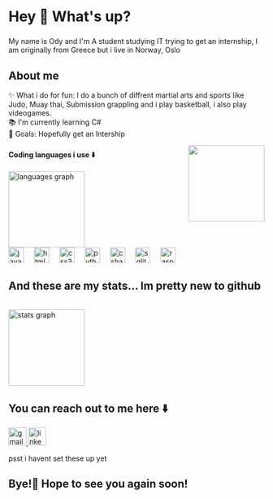 <h1 align="left">Hey 👋 What's up?</h1>

###

<p align="left">My name is Ody and I'm A student studying IT trying to get an internship, I am originally from Greece but i live in Norway, Oslo</p>


<h2 align="left">About me</h2>

<p align="left">✨ What i do for fun: I do a bunch of diffrent martial arts and sports like Judo, Muay thai, Submission grappling and i play basketball, 
                  i also play videogames.<br>📚 I'm currently learning C# <br>🎯 Goals: Hopefully get an Intership<br></p>
<img align="right" height="150" src="https://steamuserimages-a.akamaihd.net/ugc/930436490141741511/2F8FCCFBA3A41009725F13C33E9D028E3EF61FE9/?imw=450&impolicy=Letterbox"  />

###
<h4 align="left">Coding languages i use ⬇️</h4>
<img src="https://github-readme-stats.vercel.app/api/top-langs?username=Odyi&locale=en&hide_title=false&layout=compact&card_width=320&langs_count=5&theme=dracula&hide_border=false" height="150" alt="languages graph"  />
</div>


<div align="left">
  <img src="https://cdn.jsdelivr.net/gh/devicons/devicon/icons/javascript/javascript-original.svg" height="30" alt="javascript logo"  />
  <img width="12" />
  <img src="https://cdn.jsdelivr.net/gh/devicons/devicon/icons/html5/html5-original.svg" height="30" alt="html5 logo"  />
  <img width="12" />
  <img src="https://cdn.jsdelivr.net/gh/devicons/devicon/icons/css3/css3-original.svg" height="30" alt="css3 logo"  />
  <img width="12" />
  <img src="https://cdn.jsdelivr.net/gh/devicons/devicon/icons/python/python-original.svg" height="30" alt="python logo"  />
  <img width="12" />
  <img src="https://cdn.jsdelivr.net/gh/devicons/devicon/icons/csharp/csharp-original.svg" height="30" alt="csharp logo"  />
  <img width="12" />
  <img src="https://cdn.jsdelivr.net/gh/devicons/devicon/icons/sqlite/sqlite-original.svg" height="30" alt="sqlite logo"  />
  <img width="12" />
  <img src="https://cdn.jsdelivr.net/gh/devicons/devicon/icons/raspberrypi/raspberrypi-original.svg" height="30" alt="raspberrypi logo"  />
</div>

<h2>And these are my stats... Im pretty new to github</h2>
<br>
 <img src="https://github-readme-stats.vercel.app/api?username=Odyi&hide_title=false&hide_rank=false&show_icons=true&include_all_commits=true&count_private=true&disable_animations=false&theme=dracula&locale=en&hide_border=false" height="150" alt="stats graph"  />


<h2>You can reach out to me here ⬇️</h2>

<div align="left">
  <a href="mailto:odysseas.gaki@gmail.com">
    <img src="https://img.shields.io/static/v1?message=Gmail&logo=gmail&label=&color=D14836&logoColor=white&labelColor=&style=for-the-badge" height="35" alt="gmail logo" />
  </a>
  <a href="https://www.linkedin.com/in/your-profile" target="_blank">
    <img src="https://img.shields.io/static/v1?message=LinkedIn&logo=linkedin&label=&color=0077B5&logoColor=white&labelColor=&style=for-the-badge" height="35" alt="linkedin logo" />
  </a>
</div>

<p>psst i havent set these up yet</p>

<h2>Bye!👋 Hope to see you again soon!</h2>


